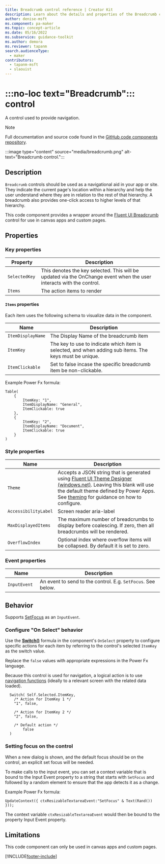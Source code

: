 ```yaml
---
title: Breadcrumb control reference | Creator Kit
description: Learn about the details and properties of the Breadcrumb control in the Creator Kit.
author: denise-msft
ms.component: pa-maker
ms.topic: concept-article
ms.date: 05/16/2022
ms.subservice: guidance-toolkit
ms.author: demora
ms.reviewer: tapanm
search.audienceType: 
  - maker
contributors:
  - tapanm-msft
  - slaouist
---
```


# :::no-loc text="Breadcrumb"::: control

A control used to provide navigation.

> [!NOTE]
> Full documentation and source code found in the [GitHub code components repository](https://github.com/microsoft/powercat-code-components/tree/main/Breadcrumb).

:::image type="content" source="media/breadcrumb.png" alt-text="Breadcrumb control.":::

## Description

`Breadcrumb` controls should be used as a navigational aid in your app or site. They indicate the current page's location within a hierarchy and help the user understand where they are in relation to the rest of that hierarchy. A breadcrumb also provides one-click access to higher levels of that hierarchy.

This code component provides a wrapper around the [Fluent UI Breadcrumb](https://developer.microsoft.com/fluentui#/controls/web/breadcrumb) control for use in canvas apps and custom pages. 


## Properties
### Key properties

| Property | Description |
| -------- | ----------- |
| `SelectedKey ` | This denotes the key selected. This will be updated via the OnChange event when the user interacts with the control. |
| `Items` | The action items to render |

#### `Items` properties

Each item uses the following schema to visualize data in the component. 

| Name | Description |
| ------ | ----------- |
| `ItemDisplayName` | The Display Name of the breadcrumb item |
| `ItemKey` | The key to use to indicate which item is selected, and when adding sub items. The keys must be unique. |
| `ItemClickable` | Set to false incase the specific breadcrumb item be non-clickable. |

Example Power Fx formula:

  ```power-fx
  Table(
      {
          ItemKey: "1",
          ItemDisplayName: "General",
          ItemClickable: true
      },
      {
          ItemKey: "2",
          ItemDisplayName: "Document",
          ItemClickable: true
      }
  )
  ```

### Style properties

| Name | Description |
| ------ | ----------- |
| `Theme ` | Accepts a JSON string that is generated using [Fluent UI Theme Designer (windows.net)](https://fabricweb.z5.web.core.windows.net/pr-deploy-site/refs/heads/master/theming-designer/). Leaving this blank will use the default theme defined by Power Apps. See [theming](theme.md) for guidance on how to configure. |
| `AccessibilityLabel` | Screen reader aria-label |
| `MaxDisplayedItems` | The maximum number of breadcrumbs to display before coalescing. If zero, then all breadcrumbs will be rendered. |
| `OverflowIndex` | Optional index where overflow items will be collapsed. By default it is set to zero. |

### Event properties
| Name | Description |
| ------ | ----------- |
| `InputEvent ` | An event to send to the control. E.g. `SetFocus`. See below. |

## Behavior

Supports [SetFocus](setfocus.md) as an `InputEvent`.

### Configure "On Select" behavior

Use the [**Switch()**](/power-apps/maker/canvas-apps/functions/function-if) formula in the component's `OnSelect` property to configure specific actions for each item by referring to the control's selected `ItemKey` as the switch value.

Replace the `false` values with appropriate expressions in the Power Fx language. 

Because this control is used for navigation, a logical action is to use [navigation functions](/power-apps/maker/canvas-apps/functions/function-navigate) (ideally to a relevant screen with the related data loaded).

  ```power-fx
    Switch( Self.Selected.ItemKey,
      /* Action for ItemKey 1 */
      "1", false,
      
      /* Action for ItemKey 2 */
      "2", false,
    
      /* Default action */
          false
    )
  ```
### Setting focus on the control
When a new dialog is shown, and the default focus should be on the control, an explicit set focus will be needed.

To make calls to the input event, you can set a context variable that is bound to the Input Event property to a string that starts with `SetFocus` and followed by a random element to ensure that the app detects it as a change.

Example Power Fx formula:
```power-fx
UpdateContext({ ctxResizableTextareaEvent:"SetFocus" & Text(Rand()) }));
```

The context variable `ctxResizableTextareaEvent` would then be bound to the property Input Event property.

## Limitations

This code component can only be used in canvas apps and custom pages.

[!INCLUDE[footer-include](../../includes/footer-banner.md)]
